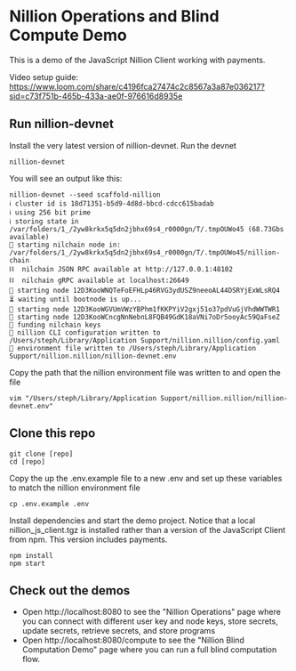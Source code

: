# Nillion Operations and Blind Compute Demo

This is a demo of the JavaScript Nillion Client working with payments.

Video setup guide: https://www.loom.com/share/c4196fca27474c2c8567a3a87e036217?sid=c73f751b-465b-433a-ae0f-976616d8935e

## Run nillion-devnet

Install the very latest version of nillion-devnet. Run the devnet

```shell
nillion-devnet
```

You will see an output like this:

```
nillion-devnet --seed scaffold-nillion
ℹ️ cluster id is 18d71351-b5d9-4d8d-bbcd-cdcc615badab
ℹ️ using 256 bit prime
ℹ️ storing state in /var/folders/1_/2yw8krkx5q5dn2jbhx69s4_r0000gn/T/.tmpOUWo45 (68.73Gbs available)
🏃 starting nilchain node in: /var/folders/1_/2yw8krkx5q5dn2jbhx69s4_r0000gn/T/.tmpOUWo45/nillion-chain
⛓  nilchain JSON RPC available at http://127.0.0.1:48102
⛓  nilchain gRPC available at localhost:26649
🏃 starting node 12D3KooWNQTeFoEFHLp46RVG3ydUSZ9neeoAL44DSRYjExWLsRQ4
⏳ waiting until bootnode is up...
🏃 starting node 12D3KooWGVUmVWzYBPhm1fKKPYiV2gxj51o37pdVuGjVhdWWTWR1
🏃 starting node 12D3KooWCncgNnNebnL8FQB49GdK18aVNi7oDr5ooyAc59QaFseZ
👛 funding nilchain keys
📝 nillion CLI configuration written to /Users/steph/Library/Application Support/nillion.nillion/config.yaml
🌄 environment file written to /Users/steph/Library/Application Support/nillion.nillion/nillion-devnet.env
```

Copy the path that the nillion environment file was written to and open the file

```
vim "/Users/steph/Library/Application Support/nillion.nillion/nillion-devnet.env"
```

## Clone this repo

```
git clone [repo]
cd [repo]
```

Copy the up the .env.example file to a new .env and set up these variables to match the nillion environment file

```shell
cp .env.example .env
```

Install dependencies and start the demo project. Notice that a local nillion_js_client.tgz is installed rather than a version of the JavaScript Client from npm. This version includes payments.

```shell
npm install
npm start
```

## Check out the demos

- Open http://localhost:8080 to see the "Nillion Operations" page where you can connect with different user key and node keys, store secrets, update secrets, retrieve secrets, and store programs
- Open http://localhost:8080/compute to see the "Nillion Blind Computation Demo" page where you can run a full blind computation flow.
